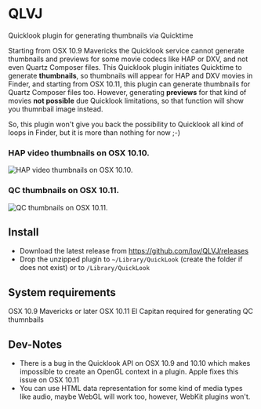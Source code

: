 # QLVJ
Quicklook plugin for generating thumbnails via Quicktime

Starting from OSX 10.9 Mavericks the Quicklook service cannot generate thumbnails and previews for some movie codecs like HAP or DXV, and not even Quartz Composer files.
This Quicklook plugin initiates Quicktime to generate **thumbnails**, so thumbnails will appear for HAP and DXV movies in Finder, and starting from OSX 10.11, this plugin can generate thumbnails for Quartz Composer files too. 
However, generating **previews** for that kind of movies **not possible** due Quicklook limitations, so that function will show you thumnbail image instead.

So, this plugin won't give you back the possibility to Quicklook all kind of loops in Finder, but it is more than nothing for now ;-)

### HAP video thumbnails on OSX 10.10.
![HAP video thumbnails on OSX 10.10.](http://www.imimot.hu/images/github/hap_ql.jpg)

### QC  thumbnails on OSX 10.11.
![QC  thumbnails on OSX 10.11.](http://www.imimot.hu/images/github/qc_ql.jpg)

## Install

* Download the latest release from https://github.com/lov/QLVJ/releases
* Drop the unzipped plugin to `~/Library/QuickLook` (create the folder if does not exist) or to `/Library/QuickLook`

## System requirements

OSX 10.9 Mavericks or later
OSX 10.11 El Capitan required for generating QC thumnbails

## Dev-Notes

* There is a bug in the Quicklook API on OSX 10.9 and 10.10 which makes impossible to create an OpenGL context in a plugin. Apple fixes this issue on OSX 10.11
* You can use HTML data representation for some kind of media types like audio, maybe WebGL will work too, however, WebKit plugins won't.

